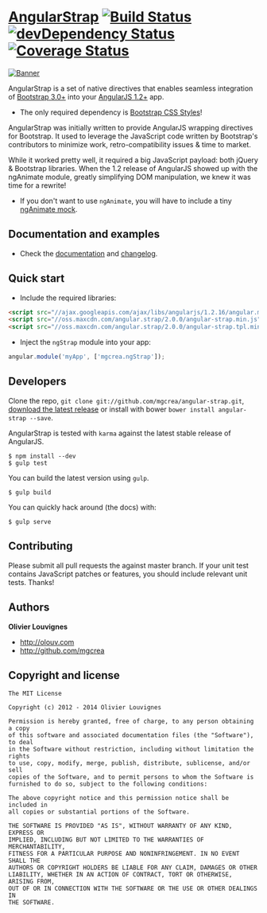 # [AngularStrap](http://mgcrea.github.io/angular-strap) [![Build Status](https://secure.travis-ci.org/mgcrea/angular-strap.svg?branch=master)](http://travis-ci.org/mgcrea/angular-strap) [![devDependency Status](https://david-dm.org/mgcrea/angular-strap/dev-status.svg)](https://david-dm.org/mgcrea/angular-strap#info=devDependencies) [![Coverage Status](https://coveralls.io/repos/mgcrea/angular-strap/badge.png?branch=master)](https://coveralls.io/r/mgcrea/angular-strap?branch=master)

[![Banner](http://mgcrea.github.io/angular-strap/images/snippet.png)](http://mgcrea.github.io/angular-strap)

AngularStrap is a set of native directives that enables seamless integration of [Bootstrap 3.0+](https://github.com/twbs/bootstrap) into your [AngularJS 1.2+](https://github.com/angular/angular.js) app.

- The only required dependency is [Bootstrap CSS Styles](https://github.com/twbs/bootstrap/blob/master/dist/css/bootstrap.css)!

>
AngularStrap was initially written to provide AngularJS wrapping directives for Bootstrap. It used to leverage the JavaScript code written by Bootstrap's contributors to minimize work, retro-compatibility issues & time to market.
>
While it worked pretty well, it required a big JavaScript payload: both jQuery & Bootstrap libraries. When the 1.2 release of AngularJS showed up with the ngAnimate module, greatly simplifying DOM manipulation, we knew it was time for a rewrite!

- If you don't want to use `ngAnimate`, you will have to include a tiny [ngAnimate mock](https://github.com/mgcrea/angular-strap/wiki/ngAnimate-mock).

## Documentation and examples

+ Check the [documentation](http://mgcrea.github.io/angular-strap) and [changelog](https://github.com/mgcrea/angular-strap/releases).



## Quick start

+ Include the required libraries:

>
``` html
<script src="//ajax.googleapis.com/ajax/libs/angularjs/1.2.16/angular.min.js"></script>
<script src="//oss.maxcdn.com/angular.strap/2.0.0/angular-strap.min.js"></script>
<script src="//oss.maxcdn.com/angular.strap/2.0.0/angular-strap.tpl.min.js"></script>
```

+ Inject the `ngStrap` module into your app:

>
``` JavaScript
angular.module('myApp', ['mgcrea.ngStrap']);
```


## Developers

Clone the repo, `git clone git://github.com/mgcrea/angular-strap.git`, [download the latest release](https://github.com/mgcrea/angular-strap/zipball/master) or install with bower `bower install angular-strap --save`.

AngularStrap is tested with `karma` against the latest stable release of AngularJS.

>
	$ npm install --dev
	$ gulp test

You can build the latest version using `gulp`.

>
	$ gulp build

You can quickly hack around (the docs) with:

>
	$ gulp serve



## Contributing

Please submit all pull requests the against master branch. If your unit test contains JavaScript patches or features, you should include relevant unit tests. Thanks!



## Authors

**Olivier Louvignes**

+ http://olouv.com
+ http://github.com/mgcrea



## Copyright and license

	The MIT License

	Copyright (c) 2012 - 2014 Olivier Louvignes

	Permission is hereby granted, free of charge, to any person obtaining a copy
	of this software and associated documentation files (the "Software"), to deal
	in the Software without restriction, including without limitation the rights
	to use, copy, modify, merge, publish, distribute, sublicense, and/or sell
	copies of the Software, and to permit persons to whom the Software is
	furnished to do so, subject to the following conditions:

	The above copyright notice and this permission notice shall be included in
	all copies or substantial portions of the Software.

	THE SOFTWARE IS PROVIDED "AS IS", WITHOUT WARRANTY OF ANY KIND, EXPRESS OR
	IMPLIED, INCLUDING BUT NOT LIMITED TO THE WARRANTIES OF MERCHANTABILITY,
	FITNESS FOR A PARTICULAR PURPOSE AND NONINFRINGEMENT. IN NO EVENT SHALL THE
	AUTHORS OR COPYRIGHT HOLDERS BE LIABLE FOR ANY CLAIM, DAMAGES OR OTHER
	LIABILITY, WHETHER IN AN ACTION OF CONTRACT, TORT OR OTHERWISE, ARISING FROM,
	OUT OF OR IN CONNECTION WITH THE SOFTWARE OR THE USE OR OTHER DEALINGS IN
	THE SOFTWARE.
